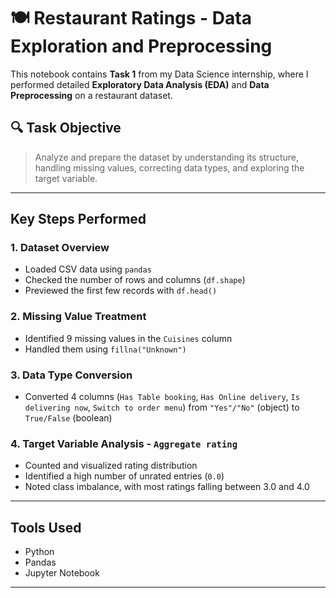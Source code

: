 # 🍽️ Restaurant Ratings - Data Exploration and Preprocessing

This notebook contains **Task 1** from my Data Science internship, where I performed detailed **Exploratory Data Analysis (EDA)** and **Data Preprocessing** on a restaurant dataset.

## 🔍 Task Objective

> Analyze and prepare the dataset by understanding its structure, handling missing values, correcting data types, and exploring the target variable.

---

## Key Steps Performed

### 1. Dataset Overview
- Loaded CSV data using `pandas`
- Checked the number of rows and columns (`df.shape`)
- Previewed the first few records with `df.head()`

### 2. Missing Value Treatment
- Identified 9 missing values in the `Cuisines` column
- Handled them using `fillna("Unknown")`

### 3. Data Type Conversion
- Converted 4 columns (`Has Table booking`, `Has Online delivery`, `Is delivering now`, `Switch to order menu`) from `"Yes"/"No"` (object) to `True/False` (boolean)

### 4. Target Variable Analysis - `Aggregate rating`
- Counted and visualized rating distribution
- Identified a high number of unrated entries (`0.0`)
- Noted class imbalance, with most ratings falling between 3.0 and 4.0

---

## Tools Used
- Python
- Pandas
- Jupyter Notebook

---

